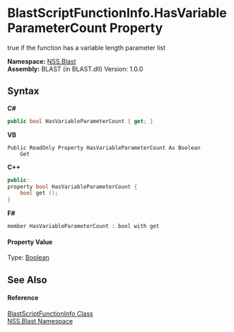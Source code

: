 # BlastScriptFunctionInfo.HasVariableParameterCount Property 
 

true if the function has a variable length parameter list

**Namespace:**&nbsp;<a href="88b55311-4a89-0894-e27a-e157e443c7f7.md">NSS.Blast</a><br />**Assembly:**&nbsp;BLAST (in BLAST.dll) Version: 1.0.0

## Syntax

**C#**<br />
``` C#
public bool HasVariableParameterCount { get; }
```

**VB**<br />
``` VB
Public ReadOnly Property HasVariableParameterCount As Boolean
	Get
```

**C++**<br />
``` C++
public:
property bool HasVariableParameterCount {
	bool get ();
}
```

**F#**<br />
``` F#
member HasVariableParameterCount : bool with get

```


#### Property Value
Type: <a href="https://docs.microsoft.com/dotnet/api/system.boolean" target="_blank" rel="noopener noreferrer">Boolean</a>

## See Also


#### Reference
<a href="35bc9cb6-da4c-534d-4c2a-2a3eef40d203.md">BlastScriptFunctionInfo Class</a><br /><a href="88b55311-4a89-0894-e27a-e157e443c7f7.md">NSS.Blast Namespace</a><br />